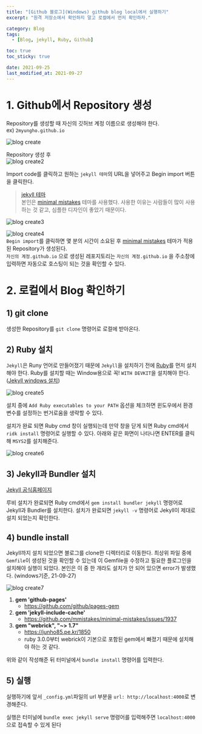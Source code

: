 ```yaml
---
title: "[Github 블로그](Windows) github blog local에서 실행하기"
excerpt: "원격 저장소에서 확인하지 말고 로컬에서 먼저 확인하자."

category: Blog
tags:
  - [Blog, jekyll, Ruby, Github]

toc: true
toc_sticky: true

date: 2021-09-25
last_modified_at: 2021-09-27
---
```


# 1. Github에서 Repository 생성

Repository를 생성할 때 자신의 깃허브 계정 이름으로 생성해야 한다. <br/>
ex) `2myungho.github.io`

![blog create](https://user-images.githubusercontent.com/52882578/134810917-b711f295-7ac6-4baa-8e38-0b343f2f718b.PNG)

Repository 생성 후 <br/>
![blog create2](https://user-images.githubusercontent.com/52882578/134810997-f2d0051a-ae45-454c-9707-1eef97a6fd52.PNG)

Import code를 클릭하고 원하는 `jekyll 테마`의 URL을 넣어주고 Begin import 버튼을 클릭한다.

> [jekyll 테마](http://jekyllthemes.org/) <br/>
> 본인은 [minimal mistakes](https://github.com/mmistakes/minimal-mistakes) 테마를 사용했다. 사용한 이유는 사람들이 많이 사용하는 것 같고, 심플한 디자인이 좋았기 때문이다.

![blog create3](https://user-images.githubusercontent.com/52882578/134811190-694a3739-bb11-446b-8851-94fef2edcb63.PNG)

![blog create4](https://user-images.githubusercontent.com/52882578/134811296-bc9fe45c-f904-42f3-a3e6-265c97b44a42.PNG) <br/>
`Begin import`를 클릭하면 몇 분의 시간이 소요된 후 [minimal mistakes](https://github.com/mmistakes/minimal-mistakes) 테마가 적용된 Repository가 생성된다. <br/>
`자신의 계정.github.io` 으로 생성된 레포지토리는 `자신의 계정.github.io` 을 주소창에 입력하면 자동으로 호스팅이 되는 것을 확인할 수 있다.

# 2. 로컬에서 Blog 확인하기

## 1) git clone

생성한 Repository를 `git clone` 명령어로 로컬에 받아온다.

## 2) Ruby 설치

`Jekyll`은 Runy 언어로 만들어졌기 때문에 `Jekyll`을 설치하기 전에 [Ruby](https://rubyinstaller.org/downloads/)를 먼저 설치해야 한다.
Ruby를 설치할 때는 Window용으로 꼭! `WITH DEVKIT`을 설치해야 한다. ([Jekyll windows 설치](https://jekyllrb.com/docs/installation/windows/))

![blog create5](https://user-images.githubusercontent.com/52882578/134813852-3261d9a7-1dd2-4280-b03d-a7d7b089a0b7.PNG)

설치 중에 `Add Ruby executables to your PATH` 옵션을 체크하면 윈도우에서 환경 변수를 설정하는 번거로움을 생략할 수 있다.

설치가 완료 되면 Ruby cmd 창이 실행되는데 만약 창을 닫게 되면 Ruby cmd에서 `ridk install` 명령어로 실행할 수 있다. 아래와 같은 화면이 나타나면 ENTER를 클릭해 `MSYS2`를 설치해준다.

![blog create6](https://user-images.githubusercontent.com/52882578/134813947-b1e8a9b5-5604-44de-b653-47dec428ed62.PNG)

## 3) Jekyll과 Bundler 설치

[Jekyll 공식홈페이지](https://jekyllrb-ko.github.io/)

루비 설치가 완료되면 Ruby cmd에서 `gem install bundler jekyll` 명령어로 Jekyll과 Bundler를 설치한다.
설치가 완료되면 `jekyll -v` 명령어로 Jekyll이 제대로 설치 되었는지 확인한다.

## 4) bundle install

Jekyll까지 설치 되었으면 블로그를 clone한 디렉터리로 이동한다.
최상위 파일 중에 `Gemfile`이 생성된 것을 확인할 수 있는데 이 Gemfile을 수정하고 필요한 플로그인을 설치해야 실행이 되었다. 본인은 이 중 한 개라도 설치가 안 되어 있으면 error가 발생했다. (windows기준, 21-09-27)

![blog create7](https://user-images.githubusercontent.com/52882578/134814495-79156b2f-515f-41d6-9cac-942bdc95e209.PNG)

1. **gem 'github-pages'**
   - https://github.com/github/pages-gem
2. **gem 'jekyll-include-cache'**
   - https://github.com/mmistakes/minimal-mistakes/issues/1937
3. **gem "webrick", "~> 1.7"**
   - https://junho85.pe.kr/1850
   - ruby 3.0.0부터 webrick이 기본으로 포함된 gem에서 빠졌기 때문에 설치해야 하는 것 같다.

위와 같이 작성해준 뒤 터미널에서 `bundle install` 명령어를 입력한다.

## 5) 실행

실행하기에 앞서 `_config.yml`파일의 url 부분을 `url: http://localhost:4000`로 변경해준다.

실행은 터미널에 `bundle exec jekyll serve` 명령어를 입력해주면 `localhost:4000`으로 접속할 수 있게 된다
